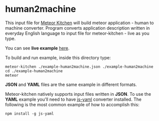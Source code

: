 human2machine
=============

This input file for <a href="http://www.meteorkitchen.com" target="_blank">Meteor Kitchen</a> will build meteor application - human to machine converter.
Program converts application description written in everyday English language to input file for meteor-kitchen - live as you type.

You can see **live example** <a href="http://generator-human2machine.meteor.com" target="_blank">here</a>.

To build and run example, inside this directory type:

```
meteor-kitchen ./example-human2machine.json ./example-human2machine
cd ./example-human2machine
meteor
```

**JSON** and **YAML** files are the same example in different formats.

Meteor-kitchen natively supports input files written in **JSON**. To use the **YAML** example you'll need to have <a href="https://www.npmjs.com/package/yaml-js" target="_blank">js-yaml</a> converter installed. The following is the most common example of how to accomplish this:

```
npm install -g js-yaml
```
